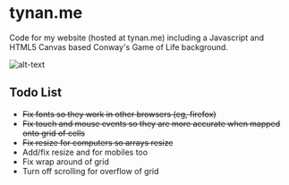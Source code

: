 # tynan.me

Code for my website (hosted at tynan.me) including a Javascript and HTML5 Canvas based Conway's Game of Life background.

![alt-text][SS]


## Todo List
* ~~Fix fonts so they work in other browsers (eg, firefox)~~
* ~~Fix touch and mouse events so they are more accurate when mapped onto grid of cells~~
* ~~Fix resize for computers so arrays resize~~
* Add/fix resize and for mobiles too
* Fix wrap around of grid
* Turn off scrolling for overflow of grid



[SS]:https://dl.dropboxusercontent.com/u/9795990/Hosted_Images/Github-Misc-Readme/Screenshot%20from%202014-11-14%2014%3A30%3A30.png "Isn't it pretty?"
